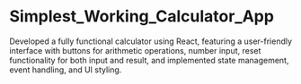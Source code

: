 # Simplest_Working_Calculator_App
Developed a fully functional calculator using React, featuring a user-friendly interface with buttons for
arithmetic operations, number input, reset functionality for both input and result, and implemented state
management, event handling, and UI styling.
